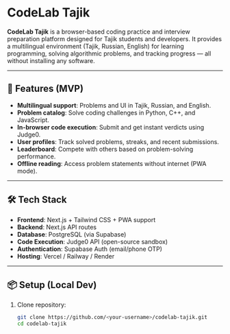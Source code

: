 # CodeLab Tajik

**CodeLab Tajik** is a browser-based coding practice and interview preparation platform designed for Tajik students and developers. It provides a multilingual environment (Tajik, Russian, English) for learning programming, solving algorithmic problems, and tracking progress — all without installing any software.

---

## 🌟 Features (MVP)

- **Multilingual support**: Problems and UI in Tajik, Russian, and English.
- **Problem catalog**: Solve coding challenges in Python, C++, and JavaScript.
- **In-browser code execution**: Submit and get instant verdicts using Judge0.
- **User profiles**: Track solved problems, streaks, and recent submissions.
- **Leaderboard**: Compete with others based on problem-solving performance.
- **Offline reading**: Access problem statements without internet (PWA mode).

---

## 🛠 Tech Stack

- **Frontend**: Next.js + Tailwind CSS + PWA support
- **Backend**: Next.js API routes
- **Database**: PostgreSQL (via Supabase)
- **Code Execution**: Judge0 API (open-source sandbox)
- **Authentication**: Supabase Auth (email/phone OTP)
- **Hosting**: Vercel / Railway / Render

---

## 📦 Setup (Local Dev)

1. Clone repository:
   ```bash
   git clone https://github.com/<your-username>/codelab-tajik.git
   cd codelab-tajik
